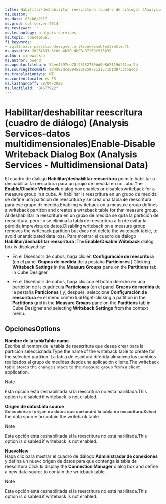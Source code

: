 ```yaml
---
title: Habilitar/deshabilitar reescritura (cuadro de diálogo) (Analysis Services-datos multidimensionales) | Microsoft Docs
ms.custom: ''
ms.date: 03/06/2017
ms.prod: sql-server-2014
ms.reviewer: ''
ms.technology: analysis-services
ms.topic: conceptual
f1_keywords:
- sql12.asvs.partitiondesigner.writebackenabledisable.f1
ms.assetid: 2d254393-3f0d-4b70-8b98-87159f9f3639
author: minewiskan
ms.author: owend
ms.openlocfilehash: 54ee4597ee78f45682730bd0e8d7119d204eaf2b
ms.sourcegitcommit: ad4d92dce894592a259721a1571b1d8736abacdb
ms.translationtype: MT
ms.contentlocale: es-ES
ms.lasthandoff: 08/04/2020
ms.locfileid: "87677922"
---
```

# <a name="enable-disable-writeback-dialog-box-analysis-services---multidimensional-data"></a><span data-ttu-id="da913-102">Habilitar/deshabilitar reescritura (cuadro de diálogo) (Analysis Services-datos multidimensionales)</span><span class="sxs-lookup"><span data-stu-id="da913-102">Enable-Disable Writeback Dialog Box (Analysis Services - Multidimensional Data)</span></span>
  <span data-ttu-id="da913-103">El cuadro de diálogo **Habilitar/deshabilitar reescritura** permite habilitar o deshabilitar la reescritura para un grupo de medida en un cubo.</span><span class="sxs-lookup"><span data-stu-id="da913-103">The **Enable/Disable Writeback** dialog box enables or disables writeback for a measure group in a cube.</span></span> <span data-ttu-id="da913-104">Al habilitar la reescritura en un grupo de medida se define una partición de reescritura y se crea una tabla de reescritura para ese grupo de medida.</span><span class="sxs-lookup"><span data-stu-id="da913-104">Enabling writeback on a measure group defines a writeback partition and creates a writeback table for that measure group.</span></span> <span data-ttu-id="da913-105">Al deshabilitar la reescritura en un grupo de medida se quita la partición de reescritura, pero no se elimina la tabla de reescritura a fin de evitar la pérdida imprevista de datos.</span><span class="sxs-lookup"><span data-stu-id="da913-105">Disabling writeback on a measure group removes the writeback partition but does not delete the writeback table, to avoid unanticipated data loss.</span></span> <span data-ttu-id="da913-106">Para mostrar el cuadro de diálogo **Habilitar/deshabilitar reescritura** :</span><span class="sxs-lookup"><span data-stu-id="da913-106">The **Enable/Disable Writeback** dialog box is displayed by:</span></span>  
  
-   <span data-ttu-id="da913-107">En el Diseñador de cubos, haga clic en **Configuración de reescritura** (en el panel **Grupos de medida** de la pestaña **Particiones** ).</span><span class="sxs-lookup"><span data-stu-id="da913-107">Clicking **Writeback Settings** in the **Measure Groups** pane on the **Partitions** tab in Cube Designer.</span></span>  
  
-   <span data-ttu-id="da913-108">En el Diseñador de cubos, haga clic con el botón derecho en una partición de la cuadrícula **Particiones** (en el panel **Grupos de medida** de la pestaña **Particiones** ) y, después, seleccione **Configuración de reescritura** en el menú contextual.</span><span class="sxs-lookup"><span data-stu-id="da913-108">Right-clicking a partition in the **Partitions** grid in the **Measure Groups** pane on the **Partitions** tab in Cube Designer and selecting **Writeback Settings** from the context menu.</span></span>  
  
## <a name="options"></a><span data-ttu-id="da913-109">Opciones</span><span class="sxs-lookup"><span data-stu-id="da913-109">Options</span></span>  
 <span data-ttu-id="da913-110">**Nombre de la tabla**</span><span class="sxs-lookup"><span data-stu-id="da913-110">**Table name**</span></span>  
 <span data-ttu-id="da913-111">Escriba el nombre de la tabla de reescritura que desea crear para la partición seleccionada.</span><span class="sxs-lookup"><span data-stu-id="da913-111">Type the name of the writeback table to create for the selected partition.</span></span> <span data-ttu-id="da913-112">La tabla de escritura diferida almacena los cambios realizados al grupo de medidas desde una aplicación cliente.</span><span class="sxs-lookup"><span data-stu-id="da913-112">The writeback table stores the changes made to the measure group from a client application.</span></span>  
  
> [!NOTE]  
>  <span data-ttu-id="da913-113">Esta opción está deshabilitada si la reescritura no está habilitada.</span><span class="sxs-lookup"><span data-stu-id="da913-113">This option is disabled if writeback is not enabled.</span></span>  
  
 <span data-ttu-id="da913-114">**Origen de datos**</span><span class="sxs-lookup"><span data-stu-id="da913-114">**Data source**</span></span>  
 <span data-ttu-id="da913-115">Seleccione el origen de datos que contendrá la tabla de reescritura.</span><span class="sxs-lookup"><span data-stu-id="da913-115">Select the data source to contain the writeback table.</span></span>  
  
> [!NOTE]  
>  <span data-ttu-id="da913-116">Esta opción está deshabilitada si la reescritura no está habilitada.</span><span class="sxs-lookup"><span data-stu-id="da913-116">This option is disabled if writeback is not enabled.</span></span>  
  
 <span data-ttu-id="da913-117">**Nuevo**</span><span class="sxs-lookup"><span data-stu-id="da913-117">**New**</span></span>  
 <span data-ttu-id="da913-118">Haga clic para mostrar el cuadro de diálogo **Administrador de conexiones** y defina un nuevo origen de datos para que contenga la tabla de reescritura.</span><span class="sxs-lookup"><span data-stu-id="da913-118">Click to display the **Connection Manager** dialog box and define a new data source to contain the writeback table.</span></span>  
  
> [!NOTE]  
>  <span data-ttu-id="da913-119">Esta opción está deshabilitada si la reescritura no está habilitada.</span><span class="sxs-lookup"><span data-stu-id="da913-119">This option is disabled if writeback is not enabled.</span></span>  
  
  
